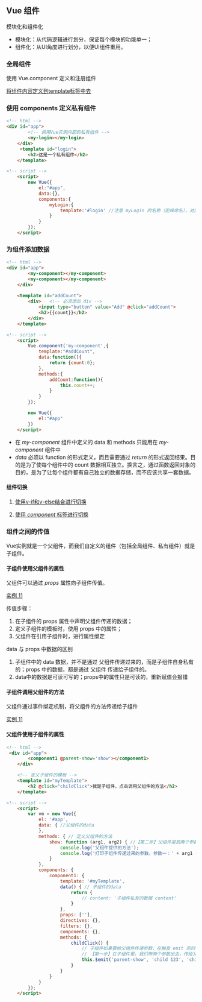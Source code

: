 ## Vue 组件

模块化和组件化
- 模块化：从代码逻辑进行划分，保证每个模块的功能单一；
- 组件化：从UI角度进行划分，以便UI组件重用。

### 全局组件

使用 Vue.component 定义和注册组件

[将组件内容定义到template标签中去](Demo/08.html)

### 使用 components 定义私有组件

```html
<!-- html -->
<div id="app">
        <!-- 调用Vue实例内部的私有组件 -->
        <my-login></my-login>
    </div>
     <template id="login">
        <h2>这是一个私有组件</h2>
    </template>

<!-- script -->
    <script>
        new Vue({
            el:"#app",
            data:{},
            components:{
                myLogin:{
                    template:'#login' //注意 myLogin 的名称（驼峰命名），对应的组件名称为 my-login，也可以使用 "my-login"(推荐)
                }   
            }
        });
    </script>

```

### 为组件添加数据

```html
<!-- html -->
<div id="app">
        <my-component></my-component>
        <my-component></my-component>
    </div>
    
    <template id="addCount">
        <div>   <!-- 必须添加 div -->
            <input type="button" value="Add" @click="addCount">
            <h2>{{count}}</h2>
        </div>    
    </template>

<!-- script -->
    <script>
        Vue.component('my-component',{
            template:"#addCount",
            data:function(){
                return {count:0};
            },
            methods:{
                addCount:function(){
                    this.count++;
                }
            }
        });

        new Vue({
            el:"#app"
        })
    </script>
```

- 在 *my-component* 组件中定义的 data 和 methods 只能用在 *my-component* 组件中
- *data* 必须以 function 的形式定义，而且需要通过 *return* 的形式返回结果。目的是为了使每个组件中的 count 数据相互独立。换言之，通过函数返回对象的目的，是为了让每个组件都有自己独立的数据存储，而不应该共享一套数据。

#### 组件切换

1. [使用v-if和v-else结合进行切换](Demo/09.html)

2. [使用 *component* 标签进行切换](Demo/10.html)


### 组件之间的传值

Vue实例就是一个父组件，而我们自定义的组件（包括全局组件、私有组件）就是子组件。

#### 子组件使用父组件的属性

父组件可以通过 *props* 属性向子组件传值。

[实例 11](Demo/11.html)

传值步骤：
1. 在子组件的 props 属性中声明父组件传递的数据；
2. 定义子组件的模板时，使用 props 中的属性；
3. 父组件在引用子组件时，进行属性绑定

data 与 props 中数据的区别
1. 子组件中的 data 数据，并不是通过 父组件传递过来的，而是子组件自身私有的；props 中的数据，都是通过 父组件 传递给子组件的。
2. data中的数据是可读可写的；props中的属性只是可读的，重新赋值会报错

#### 子组件调用父组件的方法
父组件通过事件绑定机制，将父组件的方法传递给子组件

[实例 11](Demo/11.html)


#### 父组件使用子组件的属性

```html
<!-- html -->
 <div id="app">
        <component1 @parent-show='show'></component1>
    </div>

    <!-- 定义子组件的模板 -->
    <template id="myTemplate">
        <h2 @click="childClick">我是子组件，点击调用父组件的方法</h2>
    </template>

<!-- script -->
    <script>
        var vm = new Vue({
            el: '#app',
            data: { //父组件的data
            },
            methods: { // 定义父组件的方法
                show: function (arg1, arg2) { //【第二步】父组件里放两个参数，这个两个参数就代表着子组件中的`child 123`、`child 789`
                    console.log('父组件提供的方法');
                    console.log('打印子组件传递过来的参数。参数一：' + arg1 + '，参数二：'+ arg2);
                }
            },
            components: {
                component1: { 
                    template: '#myTemplate',
                    data() { // 子组件的data
                        return {
                            // content: '子组件私有的数据 content'
                        }
                    },
                    props: [''],
                    directives: {},
                    filters: {},
                    components: {},
                    methods: {
                        childClick() {
                            // 子组件如果要给父组件传递参数，在触发 emit 的时候，通过参数的形式带出去就可以了
                            // 【第一步】在子组件里，我们带两个参数出去，传给父组件
                            this.$emit('parent-show', 'child 123', 'child 789');
                        }
                    }
                }
            }
        });
    </script>
```
